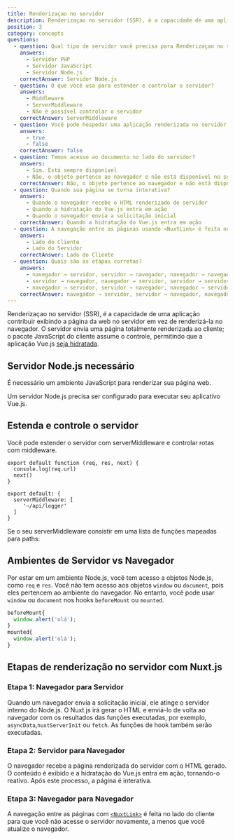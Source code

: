 ```yaml
---
title: Renderizaçao no servidor
description: Renderizaçao no servidor (SSR), é a capacidade de uma aplicação contribuir exibindo a página da web no servidor em vez de renderizá-la no navegador.
position: 3
category: concepts
questions:
  - question: Qual tipo de servidor você precisa para Renderizaçao no servidor?
    answers:
      - Servidor PHP
      - Servidor JavaScript
      - Servidor Node.js
    correctAnswer: Servidor Node.js
  - question: O que você usa para estender e controlar o servidor?
    answers:
      - Middleware
      - ServerMiddleware
      - Não é possível controlar o servidor
    correctAnswer: ServerMiddleware
  - question: Você pode hospedar uma aplicação renderizada no servidor em um provedor de hospedagem serveless?
    answers:
      - true
      - false
    correctAnswer: false
  - question: Temos acesso ao documento no lado do servidor?
    answers:
      - Sim. Está sempre disponível
      - Não, o objeto pertence ao navegador e não está disponível no servidor
    correctAnswer: Não, o objeto pertence ao navegador e não está disponível no servidor
  - question: Quando sua página se torna interativa?
    answers:
      - Quando o navegador recebe o HTML renderizado do servidor
      - Quando a hidratação do Vue.js entra em ação
      - Quando o navegador envia a solicitação inicial
    correctAnswer: Quando a hidratação do Vue.js entra em ação
  - question: A navegação entre as páginas usando <NuxtLink> é feita no
    answers:
      - Lado do Cliente
      - Lado do Servidor
    correctAnswer: Lado do Cliente
  - question: Quais são as etapas corretas?
    answers:
      - navegador → servidor, servidor → navegador, navegador → navegador
      - servidor → navegador, navegador → servidor, servidor → servidor
      - navegador → servidor, servidor → navegador, navegador → servidor
    correctAnswer: navegador → servidor, servidor → navegador, navegador → navegador
---
```


Renderizaçao no servidor (SSR), é a capacidade de uma aplicação contribuir exibindo a página da web no servidor em vez de renderizá-la no navegador. O servidor envia uma página totalmente renderizada ao cliente; o pacote JavaScript do cliente assume o controle, permitindo que a aplicação Vue.js [seja hidratada](https://ssr.vuejs.org/guide/hydration.html).

## Servidor Node.js necessário

É necessário um ambiente JavaScript para renderizar sua página web.

Um servidor Node.js precisa ser configurado para executar seu aplicativo Vue.js.

## Estenda e controle o servidor

Você pode estender o servidor com serverMiddleware e controlar rotas com middleware.

```js{}[middleware/api/logger.js]
export default function (req, res, next) {
  console.log(req.url)
  next()
}
```

```js{}[nuxt.config.js]
export default: {
  serverMiddleware: [
     '~/api/logger'
  ]
}
```

Se o seu serverMiddleware consistir em uma lista de funções mapeadas para paths:

## Ambientes de Servidor vs Navegador

Por estar em um ambiente Node.js, você tem acesso a objetos Node.js, como `req` e `res`. Você não tem acesso aos objetos `window` ou `document`, pois eles pertencem ao ambiente do navegador. No entanto, você pode usar `window` ou `document` nos hooks `beforeMount` ou `mounted`.

```js
beforeMount{
  window.alert('olá');
}
mounted{
  window.alert('olá');
}
```

## Etapas de renderização no servidor com Nuxt.js

### Etapa 1: Navegador para Servidor

Quando um navegador envia a solicitação inicial, ele atinge o servidor interno do Node.js. O Nuxt.js irá gerar o HTML e enviá-lo de volta ao navegador com os resultados das funções executadas, por exemplo, `asyncData`,`nuxtServerInit` ou `fetch`. As funções de hook também serão executadas.

### Etapa 2: Servidor para Navegador

O navegador recebe a página renderizada do servidor com o HTML gerado. O conteúdo é exibido e a hidratação do Vue.js entra em ação, tornando-o reativo. Após este processo, a página é interativa.

### Etapa 3: Navegador para Navegador

A navegação entre as páginas com [`<NuxtLink>`](/guides/features/nuxt-components#the-nuxtlink-component) é feita no lado do cliente para que você não acesse o servidor novamente, a menos que você atualize o navegador.

<quiz :questions="questions"></quiz>
